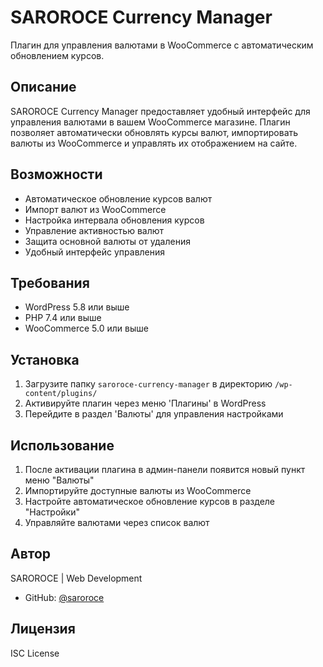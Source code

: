 # SAROROCE Currency Manager

Плагин для управления валютами в WooCommerce с автоматическим обновлением курсов.

## Описание

SAROROCE Currency Manager предоставляет удобный интерфейс для управления валютами в вашем WooCommerce магазине. Плагин позволяет автоматически обновлять курсы валют, импортировать валюты из WooCommerce и управлять их отображением на сайте.

## Возможности

- Автоматическое обновление курсов валют
- Импорт валют из WooCommerce
- Настройка интервала обновления курсов
- Управление активностью валют
- Защита основной валюты от удаления
- Удобный интерфейс управления

## Требования

- WordPress 5.8 или выше
- PHP 7.4 или выше
- WooCommerce 5.0 или выше

## Установка

1. Загрузите папку `saroroce-currency-manager` в директорию `/wp-content/plugins/`
2. Активируйте плагин через меню 'Плагины' в WordPress
3. Перейдите в раздел 'Валюты' для управления настройками

## Использование

1. После активации плагина в админ-панели появится новый пункт меню "Валюты"
2. Импортируйте доступные валюты из WooCommerce
3. Настройте автоматическое обновление курсов в разделе "Настройки"
4. Управляйте валютами через список валют

## Автор

SAROROCE | Web Development
- GitHub: [@saroroce](https://github.com/saroroce)

## Лицензия

ISC License 